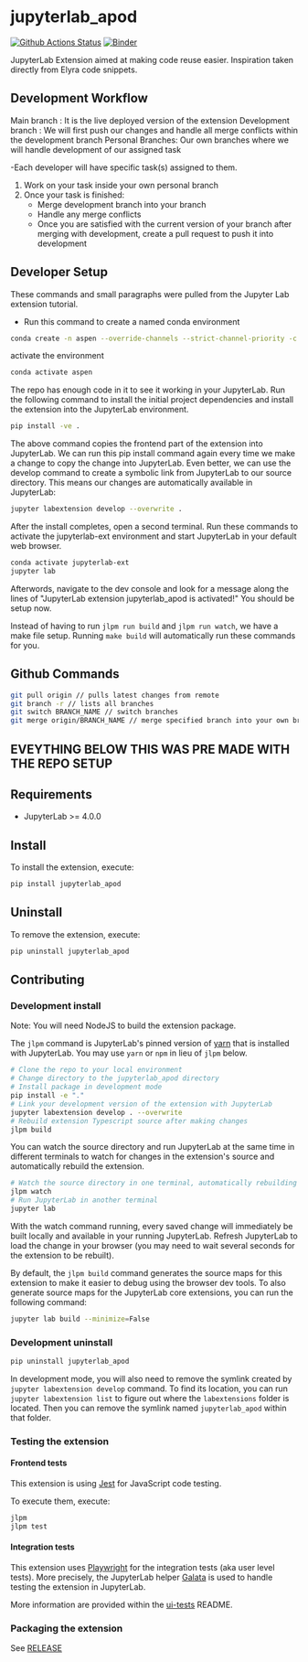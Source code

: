 # jupyterlab_apod

[![Github Actions Status](/workflows/Build/badge.svg)](/actions/workflows/build.yml)
[![Binder](https://mybinder.org/badge_logo.svg)](https://mybinder.org/v2/gh//main?urlpath=lab)


JupyterLab Extension aimed at making code reuse easier. Inspiration taken directly from Elyra code snippets.

## Development Workflow

Main branch : It is the live deployed version of the extension
Development branch : We will first push our changes and handle all merge conflicts within the development branch
Personal Branches: Our own branches where we will handle development of our assigned task

-Each developer will have specific task(s) assigned to them.

1. Work on your task inside your own personal branch
2. Once your task is finished:
    - Merge development branch into your branch
    - Handle any merge conflicts
    - Once you are satisfied with the current version of your branch after merging with development, create a pull request to push it into development


## Developer Setup
These commands and small paragraphs were pulled from the Jupyter Lab extension tutorial.

- Run this command to create a named conda environment
```bash
conda create -n aspen --override-channels --strict-channel-priority -c conda-forge -c nodefaults jupyterlab=4 nodejs=20 git copier=9 jinja2-time
```

activate the environment
```bash
conda activate aspen
```
The repo has enough code in it to see it working in your JupyterLab. Run the following command to install the initial project dependencies and install the extension into the JupyterLab environment.
```bash
pip install -ve .
```

The above command copies the frontend part of the extension into JupyterLab. We can run this pip install command again every time we make a change to copy the change into JupyterLab. Even better, we can use the develop command to create a symbolic link from JupyterLab to our source directory. This means our changes are automatically available in JupyterLab:

```bash
jupyter labextension develop --overwrite .
```

After the install completes, open a second terminal. Run these commands to activate the jupyterlab-ext environment and start JupyterLab in your default web browser.

```bash
conda activate jupyterlab-ext
jupyter lab
```

Afterwords, navigate to the dev console and look for a message along the lines of "JupyterLab extension jupyterlab_apod is activated!" You should be setup now.

Instead of having to run `jlpm run build` and `jlpm run watch`, we have a make file setup.
Running `make build` will automatically run these commands for you.

## Github Commands

```bash
git pull origin // pulls latest changes from remote
git branch -r // lists all branches
git switch BRANCH_NAME // switch branches
git merge origin/BRANCH_NAME // merge specified branch into your own branch
```

## EVEYTHING BELOW THIS WAS PRE MADE WITH THE REPO SETUP

## Requirements

- JupyterLab >= 4.0.0

## Install

To install the extension, execute:

```bash
pip install jupyterlab_apod
```

## Uninstall

To remove the extension, execute:

```bash
pip uninstall jupyterlab_apod
```

## Contributing

### Development install

Note: You will need NodeJS to build the extension package.

The `jlpm` command is JupyterLab's pinned version of
[yarn](https://yarnpkg.com/) that is installed with JupyterLab. You may use
`yarn` or `npm` in lieu of `jlpm` below.

```bash
# Clone the repo to your local environment
# Change directory to the jupyterlab_apod directory
# Install package in development mode
pip install -e "."
# Link your development version of the extension with JupyterLab
jupyter labextension develop . --overwrite
# Rebuild extension Typescript source after making changes
jlpm build
```

You can watch the source directory and run JupyterLab at the same time in different terminals to watch for changes in the extension's source and automatically rebuild the extension.

```bash
# Watch the source directory in one terminal, automatically rebuilding when needed
jlpm watch
# Run JupyterLab in another terminal
jupyter lab
```

With the watch command running, every saved change will immediately be built locally and available in your running JupyterLab. Refresh JupyterLab to load the change in your browser (you may need to wait several seconds for the extension to be rebuilt).

By default, the `jlpm build` command generates the source maps for this extension to make it easier to debug using the browser dev tools. To also generate source maps for the JupyterLab core extensions, you can run the following command:

```bash
jupyter lab build --minimize=False
```

### Development uninstall

```bash
pip uninstall jupyterlab_apod
```

In development mode, you will also need to remove the symlink created by `jupyter labextension develop`
command. To find its location, you can run `jupyter labextension list` to figure out where the `labextensions`
folder is located. Then you can remove the symlink named `jupyterlab_apod` within that folder.

### Testing the extension

#### Frontend tests

This extension is using [Jest](https://jestjs.io/) for JavaScript code testing.

To execute them, execute:

```sh
jlpm
jlpm test
```

#### Integration tests

This extension uses [Playwright](https://playwright.dev/docs/intro) for the integration tests (aka user level tests).
More precisely, the JupyterLab helper [Galata](https://github.com/jupyterlab/jupyterlab/tree/master/galata) is used to handle testing the extension in JupyterLab.

More information are provided within the [ui-tests](./ui-tests/README.md) README.

### Packaging the extension

See [RELEASE](RELEASE.md)
